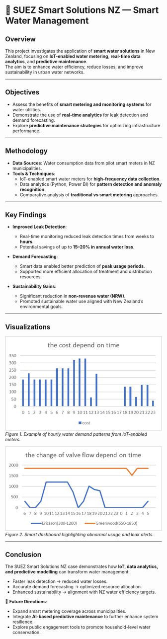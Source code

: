 # 🌊 SUEZ Smart Solutions NZ — Smart Water Management

## Overview
This project investigates the application of **smart water solutions** in New Zealand, focusing on **IoT-enabled water metering**, **real-time data analytics**, and **predictive maintenance**.  
The aim is to enhance water efficiency, reduce losses, and improve sustainability in urban water networks.

---

## Objectives
- Assess the benefits of **smart metering and monitoring systems** for water utilities.  
- Demonstrate the use of **real-time analytics** for leak detection and demand forecasting.  
- Explore **predictive maintenance strategies** for optimizing infrastructure performance.  

---

## Methodology
- **Data Sources**: Water consumption data from pilot smart meters in NZ municipalities.  
- **Tools & Techniques**:  
  - IoT-enabled smart water meters for **high-frequency data collection**.  
  - Data analytics (Python, Power BI) for **pattern detection and anomaly recognition**.  
  - Comparative analysis of **traditional vs smart metering** approaches.  

---

## Key Findings
- **Improved Leak Detection**:  
  - Real-time monitoring reduced leak detection times from weeks to **hours**.  
  - Potential savings of up to **15–20% in annual water loss**.  

- **Demand Forecasting**:  
  - Smart data enabled better prediction of **peak usage periods**.  
  - Supported more efficient allocation of treatment and distribution resources.  

- **Sustainability Gains**:  
  - Significant reduction in **non-revenue water (NRW)**.  
  - Promoted sustainable water use aligned with New Zealand’s environmental goals.  

---

## Visualizations
![Smart Meter Data Patterns](../assets/suez_meter_patterns.png)  
*Figure 1. Example of hourly water demand patterns from IoT-enabled meters.*

![Leak Detection Dashboard](../assets/suez_leak_dashboard.png)  
*Figure 2. Smart dashboard highlighting abnormal usage and leak alerts.*

---

## Conclusion
The SUEZ Smart Solutions NZ case demonstrates how **IoT, data analytics, and predictive modelling** can transform water management:  

- Faster leak detection → reduced water losses.  
- Accurate demand forecasting → optimized resource allocation.  
- Enhanced sustainability → alignment with NZ water efficiency targets.  

📌 **Future Directions**:  
- Expand smart metering coverage across municipalities.  
- Integrate **AI-based predictive maintenance** to further enhance system resilience.  
- Explore public engagement tools to promote household-level water conservation.  
